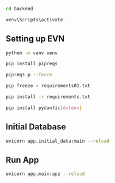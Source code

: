 ```sh
cd backend
```

```sh
venv\Scripts\activate
```

## Setting up EVN

```sh
python -m venv venv
```

```sh
pip install pipreqs
```

```sh
pipreqs p --force
```

```sh
pip freeze > requirements01.txt
```

```sh
pip install -r requirements.txt
```

```sh
pip install pydantic[dotenv]
```

## Initial Database

```sh
uvicorn app.initial_data:main --reload
```

## Run App

```sh
uvicorn app.main:app --reload
```
